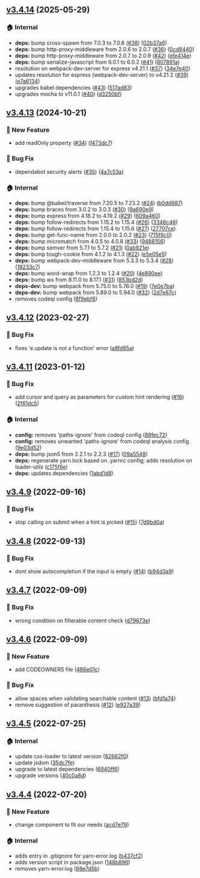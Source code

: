 ## [v3.4.14](https://github.com/nhabuiduc/react-filter-box/compare/v3.4.13...v3.4.14) (2025-05-29)

### :house: Internal

* **deps:** bump cross-spawn from 7.0.3 to 7.0.6 ([#38](https://github.com/nhabuiduc/react-filter-box/issues/38)) ([02b37a6](https://github.com/nhabuiduc/react-filter-box/commit/02b37a6bdd64e6cf44153a6fe8bbaba0a0ba64b5))
* **deps:** bump http-proxy-middleware from 2.0.6 to 2.0.7 ([#36](https://github.com/nhabuiduc/react-filter-box/issues/36)) ([0cd8440](https://github.com/nhabuiduc/react-filter-box/commit/0cd8440992e4e9b36fe6dbe37068a302aefcf012))
* **deps:** bump http-proxy-middleware from 2.0.7 to 2.0.9 ([#42](https://github.com/nhabuiduc/react-filter-box/issues/42)) ([efe414e](https://github.com/nhabuiduc/react-filter-box/commit/efe414e330ba6cbf356c5d351aaf679d20d00caa))
* **deps:** bump serialize-javascript from 6.0.1 to 6.0.2 ([#41](https://github.com/nhabuiduc/react-filter-box/issues/41)) ([807891a](https://github.com/nhabuiduc/react-filter-box/commit/807891abb05cecfb60c6e95c4d0b955d03c621f8))
* resolution on webpack-dev-server for express v4.21.1 ([#37](https://github.com/nhabuiduc/react-filter-box/issues/37)) ([34e7e40](https://github.com/nhabuiduc/react-filter-box/commit/34e7e40e9b18a77125b065095ccd7fd10c24327d))
* updates resolution for express (webpack-dev-server) to v4.21.2 ([#39](https://github.com/nhabuiduc/react-filter-box/issues/39)) ([e7a6134](https://github.com/nhabuiduc/react-filter-box/commit/e7a6134b1a73ddd4849b78fdf6f0b3e62dd04782))
* upgrades babel dependencies ([#43](https://github.com/nhabuiduc/react-filter-box/issues/43)) ([517ad83](https://github.com/nhabuiduc/react-filter-box/commit/517ad8360ec3aba21cc8bfc13812cfee9ab5a4ad))
* upgrades mocha to v11.0.1 ([#40](https://github.com/nhabuiduc/react-filter-box/issues/40)) ([d3250bf](https://github.com/nhabuiduc/react-filter-box/commit/d3250bffd2800dab20cd56da9f13b81e4181379f))
## [v3.4.13](https://github.com/nhabuiduc/react-filter-box/compare/v3.4.12...v3.4.13) (2024-10-21)

### :rocket: New Feature

* add readOnly property ([#34](https://github.com/nhabuiduc/react-filter-box/issues/34)) ([f473dc7](https://github.com/nhabuiduc/react-filter-box/commit/f473dc7e1efe9e8d3d09372d10c30238b8748ac4))

### :bug: Bug Fix

* dependabot security alerts ([#35](https://github.com/nhabuiduc/react-filter-box/issues/35)) ([4a7c53a](https://github.com/nhabuiduc/react-filter-box/commit/4a7c53adaf84f5074cda537fbb3084547e60dc9d))

### :house: Internal

* **deps:** bump @babel/traverse from 7.20.5 to 7.23.2 ([#24](https://github.com/nhabuiduc/react-filter-box/issues/24)) ([b0dd987](https://github.com/nhabuiduc/react-filter-box/commit/b0dd987798f2c17e43dda8a0f0cf09f51780a381))
* **deps:** bump braces from 3.0.2 to 3.0.3 ([#30](https://github.com/nhabuiduc/react-filter-box/issues/30)) ([9a690e9](https://github.com/nhabuiduc/react-filter-box/commit/9a690e9d0dafa951ab76f6fca6efb247469ced2b))
* **deps:** bump express from 4.18.2 to 4.19.2 ([#29](https://github.com/nhabuiduc/react-filter-box/issues/29)) ([609a460](https://github.com/nhabuiduc/react-filter-box/commit/609a460e514d38b97fc84ab898f0b26b92402a48))
* **deps:** bump follow-redirects from 1.15.2 to 1.15.4 ([#26](https://github.com/nhabuiduc/react-filter-box/issues/26)) ([3348c46](https://github.com/nhabuiduc/react-filter-box/commit/3348c4674272991f77e4cd05c0354c6ec8a09f4a))
* **deps:** bump follow-redirects from 1.15.4 to 1.15.6 ([#27](https://github.com/nhabuiduc/react-filter-box/issues/27)) ([27707ce](https://github.com/nhabuiduc/react-filter-box/commit/27707ce93195d182acdccb8f300083f672ce44cc))
* **deps:** bump get-func-name from 2.0.0 to 2.0.2 ([#23](https://github.com/nhabuiduc/react-filter-box/issues/23)) ([715f9c0](https://github.com/nhabuiduc/react-filter-box/commit/715f9c0e90d9aef0e71a638f0fdbf7a784e4bb15))
* **deps:** bump micromatch from 4.0.5 to 4.0.8 ([#33](https://github.com/nhabuiduc/react-filter-box/issues/33)) ([9488156](https://github.com/nhabuiduc/react-filter-box/commit/9488156353d641b6a7b8d701ea8d429e0ad2a2fd))
* **deps:** bump semver from 5.7.1 to 5.7.2 ([#21](https://github.com/nhabuiduc/react-filter-box/issues/21)) ([0ab921e](https://github.com/nhabuiduc/react-filter-box/commit/0ab921eccc5acb5c3e95ccf7b95e8091b93faeef))
* **deps:** bump tough-cookie from 4.1.2 to 4.1.3 ([#22](https://github.com/nhabuiduc/react-filter-box/issues/22)) ([e5e05e5](https://github.com/nhabuiduc/react-filter-box/commit/e5e05e5f918aa4633dc64e816dfef7a7f72c68d2))
* **deps:** bump webpack-dev-middleware from 5.3.3 to 5.3.4 ([#28](https://github.com/nhabuiduc/react-filter-box/issues/28)) ([19233c7](https://github.com/nhabuiduc/react-filter-box/commit/19233c767c824ba6d6566bf59cbf894f8682eac2))
* **deps:** bump word-wrap from 1.2.3 to 1.2.4 ([#20](https://github.com/nhabuiduc/react-filter-box/issues/20)) ([4e890ee](https://github.com/nhabuiduc/react-filter-box/commit/4e890eef674071bdc5caedd30dc57f43ef733ae0))
* **deps:** bump ws from 8.11.0 to 8.17.1 ([#31](https://github.com/nhabuiduc/react-filter-box/issues/31)) ([853bd2d](https://github.com/nhabuiduc/react-filter-box/commit/853bd2d3ddeae920a28d11e7cb652f0bf0e3c15a))
* **deps-dev:** bump webpack from 5.75.0 to 5.76.0 ([#19](https://github.com/nhabuiduc/react-filter-box/issues/19)) ([7e0e7ba](https://github.com/nhabuiduc/react-filter-box/commit/7e0e7ba8e90c147fa74da2e3be681693e8f62260))
* **deps-dev:** bump webpack from 5.89.0 to 5.94.0 ([#32](https://github.com/nhabuiduc/react-filter-box/issues/32)) ([2d7e67c](https://github.com/nhabuiduc/react-filter-box/commit/2d7e67c170a0bf3e00c6a543404f07399438e93e))
* removes codeql config ([8f9ebf8](https://github.com/nhabuiduc/react-filter-box/commit/8f9ebf8e1b6fd9b16baa583d461eb4e53bbf33d4))
## [v3.4.12](https://github.com/nhabuiduc/react-filter-box/compare/v3.4.11...v3.4.12) (2023-02-27)

### :bug: Bug Fix

* fixes 'e.update is not a function' error ([a8fd65a](https://github.com/nhabuiduc/react-filter-box/commit/a8fd65a6557ba7e250f2f6649c600a0aff118cb5))
## [v3.4.11](https://github.com/nhabuiduc/react-filter-box/compare/v3.4.9...v3.4.11) (2023-01-12)

### :bug: Bug Fix

* add cursor and query as parameters for custom hint rendering ([#16](https://github.com/nhabuiduc/react-filter-box/issues/16)) ([2f61dc5](https://github.com/nhabuiduc/react-filter-box/commit/2f61dc59558d63aa9fde2d55d10b0a1ae76b0423))

### :house: Internal

* **config:** removes 'paths-ignore' from codeql config ([89fec72](https://github.com/nhabuiduc/react-filter-box/commit/89fec726ceb8e88dda181fb0f0a7a5c665d9bc5a))
* **config:** removes unwanted 'paths-ignore' from codeql analysis config ([9e03d52](https://github.com/nhabuiduc/react-filter-box/commit/9e03d5233cd93303bcaab37d430a40dfd3981479))
* **deps:** bump json5 from 2.2.1 to 2.2.3 ([#17](https://github.com/nhabuiduc/react-filter-box/issues/17)) ([09a5548](https://github.com/nhabuiduc/react-filter-box/commit/09a554822b10d69f2149accc326a9b8fecb95ca4))
* **deps:** regenerate yarn.lock based on .yarnrc config; adds resolution on loader-utils ([c175f6e](https://github.com/nhabuiduc/react-filter-box/commit/c175f6ed864ddaa149e86d96c7446a5f13831e08))
* **deps:** updates dependencies ([1abd1d8](https://github.com/nhabuiduc/react-filter-box/commit/1abd1d88c6bc538dbfafaed0f65bcd65f9a4dfb7))
## [v3.4.9](https://github.com/nhabuiduc/react-filter-box/compare/v3.4.8...v3.4.9) (2022-09-16)

### :bug: Bug Fix

* stop calling on submit when a hint is picked ([#15](https://github.com/nhabuiduc/react-filter-box/issues/15)) ([7d9bd0a](https://github.com/nhabuiduc/react-filter-box/commit/7d9bd0abfac01661b0efd5e4a19bce200aee8814))
## [v3.4.8](https://github.com/nhabuiduc/react-filter-box/compare/v3.4.7...v3.4.8) (2022-09-13)

### :bug: Bug Fix

* dont show autocompletion if the input is empty ([#14](https://github.com/nhabuiduc/react-filter-box/issues/14)) ([b94d3a9](https://github.com/nhabuiduc/react-filter-box/commit/b94d3a9cd9009312f95e8dcaea4e98c9436da0e4))
## [v3.4.7](https://github.com/nhabuiduc/react-filter-box/compare/v3.4.6...v3.4.7) (2022-09-09)

### :bug: Bug Fix

* wrong condition on filterable content check ([d79873e](https://github.com/nhabuiduc/react-filter-box/commit/d79873e1a6959ac239dd3eadd44ee9a77a5f67ab))
## [v3.4.6](https://github.com/nhabuiduc/react-filter-box/compare/v3.4.5...v3.4.6) (2022-09-09)

### :rocket: New Feature

* add CODEOWNERS file ([486e01c](https://github.com/nhabuiduc/react-filter-box/commit/486e01caf98319eb6e004ff6e3332b8f0c78f9a5))

### :bug: Bug Fix

* allow spaces when validating searchable content ([#13](https://github.com/nhabuiduc/react-filter-box/issues/13)) ([bfd1a74](https://github.com/nhabuiduc/react-filter-box/commit/bfd1a743dacb51653f6a7f9453920e2ae42ab51c))
* remove suggestion of paranthesis ([#12](https://github.com/nhabuiduc/react-filter-box/issues/12)) ([e927a39](https://github.com/nhabuiduc/react-filter-box/commit/e927a39e46f95959688fb6846779f66fb671c491))
## [v3.4.5](https://github.com/nhabuiduc/react-filter-box/compare/v3.4.4...v3.4.5) (2022-07-25)

### :house: Internal

* update css-loader to latest version ([82662f0](https://github.com/nhabuiduc/react-filter-box/commit/82662f073f961cd808b8821dd9dabd2876564bd5))
* update jsdom ([35dc7fe](https://github.com/nhabuiduc/react-filter-box/commit/35dc7fec2898fa556bd49a9ca3927aa774b48324))
* upgrade to latest dependencies ([6940ff6](https://github.com/nhabuiduc/react-filter-box/commit/6940ff615a046ff38a7fdd6ad28b470cb7613673))
* upgrade versions ([40c0a8d](https://github.com/nhabuiduc/react-filter-box/commit/40c0a8df0c7db93c531ed937c1ff9f7eec6174cc))
## [v3.4.4](https://github.com/nhabuiduc/react-filter-box/compare/acd7e79e7fde96db719517526fbf99342954daf8...v3.4.4) (2022-07-20)

### :rocket: New Feature

* change component to fit our needs ([acd7e79](https://github.com/nhabuiduc/react-filter-box/commit/acd7e79e7fde96db719517526fbf99342954daf8))

### :house: Internal

* adds entry in .gitignore for yarn-error.log ([b437cf2](https://github.com/nhabuiduc/react-filter-box/commit/b437cf2820f98548c6f2e585061133d59e6a32f6))
* adds version script in package.json ([148b896](https://github.com/nhabuiduc/react-filter-box/commit/148b896e91a6cb50d88fe3138137a70f60e79528))
* removes yarn-error.log ([88e7d5b](https://github.com/nhabuiduc/react-filter-box/commit/88e7d5bd2b30327e189b2d813bac3b02adcdef64))

